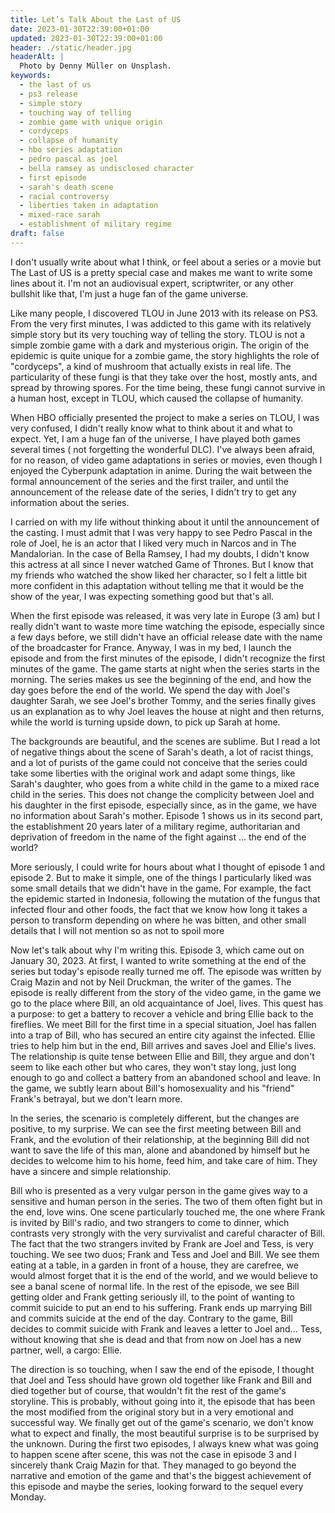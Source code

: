 ```yaml
---
title: Let’s Talk About the Last of US
date: 2023-01-30T22:39:00+01:00
updated: 2023-01-30T22:39:00+01:00
header: ./static/header.jpg
headerAlt: |
  Photo by Denny Müller on Unsplash.
keywords:
  - the last of us
  - ps3 release
  - simple story
  - touching way of telling
  - zombie game with unique origin
  - cordyceps
  - collapse of humanity
  - hbo series adaptation
  - pedro pascal as joel
  - bella ramsey as undisclosed character
  - first episode
  - sarah's death scene
  - racial controversy
  - liberties taken in adaptation
  - mixed-race sarah
  - establishment of military regime
draft: false
---
```


I don't usually write about what I think, or feel about a series or a movie but The Last of US is a pretty special case and makes me want to write some lines about it. I'm not an audiovisual expert, scriptwriter, or any other bullshit like that, I'm just a huge fan of the game universe.

Like many people, I discovered TLOU in June 2013 with its release on PS3. From the very first minutes, I was addicted to this game with its relatively simple story but its very touching way of telling the story. TLOU is not a simple zombie game with a dark and mysterious origin. The origin of the epidemic is quite unique for a zombie game, the story highlights the role of "cordyceps", a kind of mushroom that actually exists in real life. The particularity of these fungi is that they take over the host, mostly ants, and spread by throwing spores. For the time being, these fungi cannot survive in a human host, except in TLOU, which caused the collapse of humanity.

When HBO officially presented the project to make a series on TLOU, I was very confused, I didn't really know what to think about it and what to expect. Yet, I am a huge fan of the universe, I have played both games several times ( not forgetting the wonderful DLC). I've always been afraid, for no reason, of video game adaptations in series or movies, even though I enjoyed the Cyberpunk adaptation in anime. During the wait between the formal announcement of the series and the first trailer, and until the announcement of the release date of the series, I didn't try to get any information about the series.

I carried on with my life without thinking about it until the announcement of the casting. I must admit that I was very happy to see Pedro Pascal in the role of Joel, he is an actor that I liked very much in Narcos and in The Mandalorian. In the case of Bella Ramsey, I had my doubts, I didn't know this actress at all since I never watched Game of Thrones. But I know that my friends who watched the show liked her character, so I felt a little bit more confident in this adaptation without telling me that it would be the show of the year, I was expecting something good but that's all.

When the first episode was released, it was very late in Europe (3 am) but I really didn't want to waste more time watching the episode, especially since a few days before, we still didn't have an official release date with the name of the broadcaster for France. Anyway, I was in my bed, I launch the episode and from the first minutes of the episode, I didn't recognize the first minutes of the game. The game starts at night when the series starts in the morning. The series makes us see the beginning of the end, and how the day goes before the end of the world. We spend the day with Joel's daughter Sarah, we see Joel's brother Tommy, and the series finally gives us an explanation as to why Joel leaves the house at night and then returns, while the world is turning upside down, to pick up Sarah at home.

The backgrounds are beautiful, and the scenes are sublime. But I read a lot of negative things about the scene of Sarah's death, a lot of racist things, and a lot of purists of the game could not conceive that the series could take some liberties with the original work and adapt some things, like Sarah's daughter, who goes from a white child in the game to a mixed race child in the series. This does not change the complicity between Joel and his daughter in the first episode, especially since, as in the game, we have no information about Sarah's mother. Episode 1 shows us in its second part, the establishment 20 years later of a military regime, authoritarian and deprivation of freedom in the name of the fight against ... the end of the world?

More seriously, I could write for hours about what I thought of episode 1 and episode 2. But to make it simple, one of the things I particularly liked was some small details that we didn't have in the game. For example, the fact the epidemic started in Indonesia, following the mutation of the fungus that infected flour and other foods, the fact that we know how long it takes a person to transform depending on where he was bitten, and other small details that I will not mention so as not to spoil more

Now let's talk about why I'm writing this. Episode 3, which came out on January 30, 2023. At first, I wanted to write something at the end of the series but today's episode really turned me off. The episode was written by Craig Mazin and not by Neil Druckman, the writer of the games. The episode is really different from the story of the video game, in the game we go to the place where Bill, an old acquaintance of Joel, lives. This quest has a purpose: to get a battery to recover a vehicle and bring Ellie back to the fireflies. We meet Bill for the first time in a special situation, Joel has fallen into a trap of Bill, who has secured an entire city against the infected. Ellie tries to help him but in the end, Bill arrives and saves Joel and Ellie's lives. The relationship is quite tense between Ellie and Bill, they argue and don't seem to like each other but who cares, they won't stay long, just long enough to go and collect a battery from an abandoned school and leave. In the game, we subtly learn about Bill's homosexuality and his "friend" Frank's betrayal, but we don't learn more.

In the series, the scenario is completely different, but the changes are positive, to my surprise. We can see the first meeting between Bill and Frank, and the evolution of their relationship, at the beginning Bill did not want to save the life of this man, alone and abandoned by himself but he decides to welcome him to his home, feed him, and take care of him. They have a sincere and simple relationship.

Bill who is presented as a very vulgar person in the game gives way to a sensitive and human person in the series. The two of them often fight but in the end, love wins. One scene particularly touched me, the one where Frank is invited by Bill's radio, and two strangers to come to dinner, which contrasts very strongly with the very survivalist and careful character of Bill. The fact that the two strangers invited by Frank are Joel and Tess, is very touching. We see two duos; Frank and Tess and Joel and Bill. We see them eating at a table, in a garden in front of a house, they are carefree, we would almost forget that it is the end of the world, and we would believe to see a banal scene of normal life. In the rest of the episode, we see Bill getting older and Frank getting seriously ill, to the point of wanting to commit suicide to put an end to his suffering. Frank ends up marrying Bill and commits suicide at the end of the day. Contrary to the game, Bill decides to commit suicide with Frank and leaves a letter to Joel and... Tess, without knowing that she is dead and that from now on Joel has a new partner, well, a cargo: Ellie.

The direction is so touching, when I saw the end of the episode, I thought that Joel and Tess should have grown old together like Frank and Bill and died together but of course, that wouldn't fit the rest of the game's storyline. This is probably, without going into it, the episode that has been the most modified from the original story but in a very emotional and successful way. We finally get out of the game's scenario, we don't know what to expect and finally, the most beautiful surprise is to be surprised by the unknown. During the first two episodes, I always knew what was going to happen scene after scene, this was not the case in episode 3 and I sincerely thank Craig Mazin for that. They managed to go beyond the narrative and emotion of the game and that's the biggest achievement of this episode and maybe the series, looking forward to the sequel every Monday.

